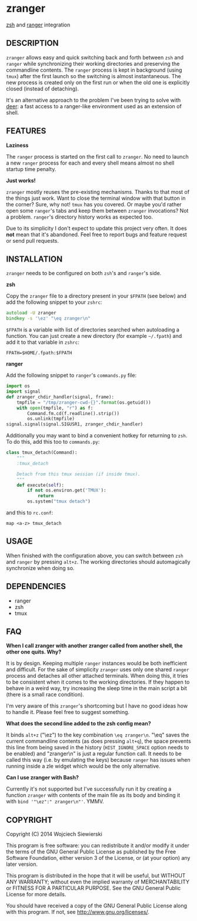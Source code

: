 zranger
=======

[zsh](http://www.zsh.org/) and [ranger](http://ranger.nongnu.org/) integration

DESCRIPTION
-----------

`zranger` allows easy and quick switching back and forth between `zsh`
and `ranger` while synchronizing their working directories and
preserving the commandline contents. The `ranger` process is kept in
background (using `tmux`) after the first launch so the switching is
almost instantaneous. The new process is created only on the first run
or when the old one is explicitly closed (instead of detaching).

It's an alternative approach to the problem I've been trying to solve
with [deer](https://github.com/vifon/deer): a fast access to a
ranger-like environment used as an extension of shell.

FEATURES
--------

**Laziness**

The `ranger` process is started on the first call to `zranger`. No
need to launch a new `ranger` process for each and every shell means
almost no shell startup time penalty.

**Just works!**

`zranger` mostly reuses the pre-existing mechanisms. Thanks to that
most of the things just work. Want to close the terminal window with
that button in the corner? Sure, why not! `tmux` has you covered. Or
maybe you'd rather open some `ranger`'s tabs and keep them between
`zranger` invocations? Not a problem. `ranger`'s directory history
works as expected too.

Due to its simplicity I don't expect to update this project very
often. It does **not** mean that it's abandoned. Feel free to report
bugs and feature request or send pull requests.

INSTALLATION
------------

`zranger` needs to be configured on both `zsh`'s and `ranger`'s side.

**zsh**

Copy the `zranger` file to a directory present in your `$FPATH` (see
below) and add the following snippet to your `zshrc`:

```zsh
autoload -U zranger
bindkey -s '\ez' "\eq zranger\n"
```

`$FPATH` is a variable with list of directories searched when
autoloading a function. You can just create a new directory (for
example `~/.fpath`) and add it to that variable in `zshrc`:

    FPATH=$HOME/.fpath:$FPATH

**ranger**

Add the following snippet to `ranger`'s `commands.py` file:

```python
import os
import signal
def zranger_chdir_handler(signal, frame):
    tmpfile = "/tmp/zranger-cwd-{}".format(os.getuid())
    with open(tmpfile, "r") as f:
        Command.fm.cd(f.readline().strip())
        os.unlink(tmpfile)
signal.signal(signal.SIGUSR1, zranger_chdir_handler)
```

Additionally you may want to bind a convenient hotkey for returning to
`zsh`. To do this, add this too to `commands.py`:

```python
class tmux_detach(Command):
    """
    :tmux_detach

    Detach from this tmux session (if inside tmux).
    """
    def execute(self):
        if not os.environ.get('TMUX'):
            return
        os.system("tmux detach")
```

and this to `rc.conf`:

    map <a-z> tmux_detach

USAGE
-----

When finished with the configuration above, you can switch between
`zsh` and `ranger` by pressing `alt+z`. The working directories should
automagically synchronize when doing so.

DEPENDENCIES
------------

* ranger
* zsh
* tmux

FAQ
---

**When I call zranger with another zranger called from another shell,
  the other one quits. Why?**

It is by design. Keeping multiple `ranger` instances would be both
inefficient and difficult. For the sake of simplicity `zranger` uses
only one shared `ranger` process and detaches all other attached
terminals. When doing this, it tries to be consistent when it comes to
the working directories. If they happen to behave in a weird way, try
increasing the sleep time in the main script a bit (there is a small
race condition).

I'm very aware of this `zranger`'s shortcoming but I have no good
ideas how to handle it. Please feel free to suggest something.

**What does the second line added to the zsh config mean?**

It binds `alt+z` ("\ez") to the key combination `\eq zranger\n`. "\eq"
saves the current commandline contents (as does pressing `alt+q`), the
space prevents this line from being saved in the history
(`HIST_IGNORE_SPACE` option needs to be enabled) and "zranger\n" is
just a regular function call. It needs to be called this way (i.e. by
emulating the keys) because `ranger` has issues when running inside a
zle widget which would be the only alternative.

**Can I use zranger with Bash?**

Currently it's not supported but I've successfully run it by creating
a function `zranger` with contents of the main file as its body and
binding it with `bind '"\ez":" zranger\n"'`. YMMV.

COPYRIGHT
---------

Copyright (C) 2014  Wojciech Siewierski

This program is free software: you can redistribute it and/or modify
it under the terms of the GNU General Public License as published by
the Free Software Foundation, either version 3 of the License, or
(at your option) any later version.

This program is distributed in the hope that it will be useful,
but WITHOUT ANY WARRANTY; without even the implied warranty of
MERCHANTABILITY or FITNESS FOR A PARTICULAR PURPOSE.  See the
GNU General Public License for more details.

You should have received a copy of the GNU General Public License
along with this program.  If not, see <http://www.gnu.org/licenses/>.
